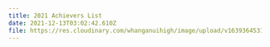 ```yaml
---
title: 2021 Achievers List
date: 2021-12-13T03:02:42.610Z
file: https://res.cloudinary.com/whanganuihigh/image/upload/v1639364531/Achievers/2021_ACHIEVERS_LIST.pdf
---
```

